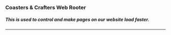 <h3>Coasters & Crafters Web Rooter</h3>
<h5>This is used to control and make pages on our website load faster.</h5>
<hr>
